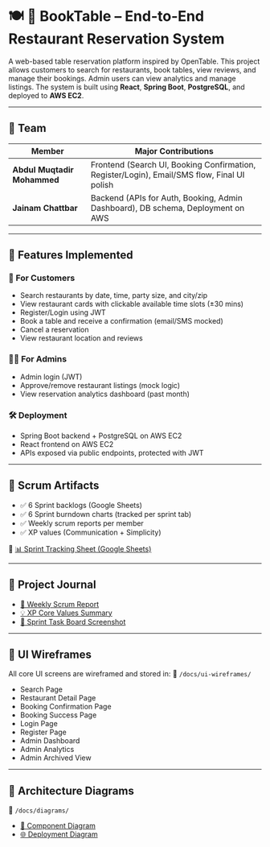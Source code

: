 
# 🍽️ 📖 BookTable – End-to-End Restaurant Reservation System

A web-based table reservation platform inspired by OpenTable. This project allows customers to search for restaurants, book tables, view reviews, and manage their bookings. Admin users can view analytics and manage listings. The system is built using **React**, **Spring Boot**, **PostgreSQL**, and deployed to **AWS EC2**.

---

## 👥 Team

| Member                     | Major Contributions                                             |
|---------------------------|------------------------------------------------------------------|
| **Abdul Muqtadir Mohammed** | Frontend (Search UI, Booking Confirmation, Register/Login), Email/SMS flow, Final UI polish |
| **Jainam Chattbar**         | Backend (APIs for Auth, Booking, Admin Dashboard), DB schema, Deployment on AWS |

---

## 🧩 Features Implemented

### 👤 For Customers
- Search restaurants by date, time, party size, and city/zip
- View restaurant cards with clickable available time slots (±30 mins)
- Register/Login using JWT
- Book a table and receive a confirmation (email/SMS mocked)
- Cancel a reservation
- View restaurant location and reviews

### 👨‍💼 For Admins
- Admin login (JWT)
- Approve/remove restaurant listings (mock logic)
- View reservation analytics dashboard (past month)

### 🛠️ Deployment
- Spring Boot backend + PostgreSQL on AWS EC2
- React frontend on AWS EC2
- APIs exposed via public endpoints, protected with JWT

---

## 📅 Scrum Artifacts

- ✅ 6 Sprint backlogs (Google Sheets)
- ✅ 6 Sprint burndown charts (tracked per sprint tab)
- ✅ Weekly scrum reports per member
- ✅ XP values (Communication + Simplicity)

📎 [📊 Sprint Tracking Sheet (Google Sheets)](https://docs.google.com/spreadsheets/d/1zMABJQMWXGkG3-ncUaIRX_ld5xB1YDD3TeNBe9Ild4c/edit?usp=sharing)

---

## 📘 Project Journal

- [📝 Weekly Scrum Report](./project-journal/weekly_scrum.md)
- [💡 XP Core Values Summary](./project-journal/xp_core_values.md)
- [📸 Sprint Task Board Screenshot](./project-journal/sprint_taskboard.PNG)

---

## 🎨 UI Wireframes

All core UI screens are wireframed and stored in:
📁 `/docs/ui-wireframes/`

- Search Page
- Restaurant Detail Page
- Booking Confirmation Page
- Booking Success Page
- Login Page
- Register Page
- Admin Dashboard
- Admin Analytics
- Admin Archived View

---

## 🧱 Architecture Diagrams

📁 `/docs/diagrams/`
- [🧩 Component Diagram](./docs/diagrams/Component_Diagram.jpeg)
- [🌐 Deployment Diagram](./docs/diagrams/Deployment_diagram.png)

